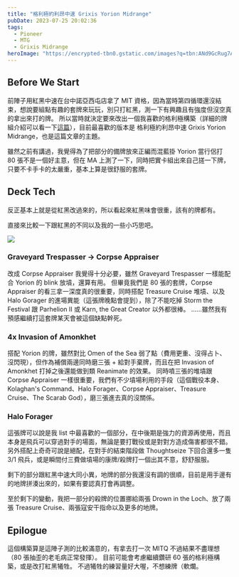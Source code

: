 ```yaml
---
title: "格利極約利昂中速 Grixis Yorion Midrange"
pubDate: 2023-07-25 20:02:36
tags:
  - Pioneer
  - MTG
  - Grixis Midrange
heroImage: "https://encrypted-tbn0.gstatic.com/images?q=tbn:ANd9GcRug7AdKg_PEZ9QaK8pwE2dU5b--SC3XgUntg&s"
---
```


## Before We Start

前陣子用紅黑中速在台中諾亞西屯店拿了 MIT 資格，因為當時第四循環還沒結束，想說要組點有趣的套牌來玩玩，別只打紅黑，測一下有興趣且有強度但沒空真的拿出來打的牌。
所以當時就決定要來改出一個我喜歡的格利極構築（詳細的牌組介紹可以看一下[這篇](https://miohitokiri5474.github.io/game/Grixis-Midrange-Testing/)），目前最喜歡的版本是 格利極約利昂中速 Grixis Yorion Midrange，也是這篇文章的主題。

雖然之前有講過，我覺得為了把部分的備牌放來正編而混藍掛 Yorion 當行侶打 80 張不是一個好主意，但在 MA 上測了一下，同時把實卡組出來自己搓一下牌，只要不卡手卡的太嚴重，基本上算是很舒服的套牌。

## Deck Tech

反正基本上就是從紅黑改過來的，所以看起來紅黑味會很重，該有的牌都有。

直接來比較一下跟紅黑的不同以及我的一些小巧思吧。

![](/Grixis-Yorion/decklist.png)

### Graveyard Trespasser -> Corpse Appraiser

改成 Corpse Appraiser 我覺得十分必要，雖然 Graveyard Trespasser 一樣能配合 Yorion 的 blink 放墳，還算有用。
但畢竟我們是 80 張的套牌，Corpse Appraiser 的看三拿一深度真的很重要，同時搭配 Treasure Cruise 堆墳、以及 Halo Gorager 的進場異能（這張牌晚點會提到），除了不能吃掉 Storm the Festival 跟 Parhelion II 或 Karn, the Great Creator 以外都很棒。
......雖然我有預感繼續打這套牌某天會被這個缺點幹死。

### 4x Invasion of Amonkhet

搭配 Yorion 的牌，雖然對比 Omen of the Sea 弱了點（費用更重、沒得占卜、沒閃現），但作為補償兩邊同時磨三張 + 給對手棄牌，而且在把 Invasion of Amonkhet 打掉之後還能做到類 Reanimate 的效果。
同時噴三張的堆墳跟 Corpse Appraiser 一樣很重要，我們有不少墳場利用的手段（這個戰役本身、Kolaghan's Command、Halo Forager、Corpse Appraiser、Treasure Cruise、The Scarab God），磨三張進去真的沒關係。

### Halo Forager

這張牌可以說是我 list 中最喜歡的一個部分，在中後期是強力的資源再使用，而且本身是飛兵可以穿過對手的場面，無論是要打戰役或是對對方造成傷害都很不錯。
另外搭配上奇奇可說是絕配，在對手的結束階段做 Thoughtseize 下回合還多一隻 3/1 飛兵，或是瞬間付三費做墳場的康牌/殺牌打一個出其不意，舒舒服服。

剩下的部分跟紅黑中速大同小異，地牌的部分我還沒有調的很順，目前是用手邊有的地牌拼湊出來的，如果有要認真打會再調整。

至於剩下的變動，我把一部分的殺牌的位置挪給兩張 Drown in the Loch、放了兩張 Treasure Cruise、兩張寇安干指命以及更多的地牌。

## Epilogue

這個構築算是這陣子測的比較滿意的，有拿去打一次 MITQ 不過結果不盡理想（80 張抽歪的老毛病正常發揮）。
目前可能會考慮繼續鑽研 60 張的格利極構築，或是改打紅黑犧牲。
不過犧牲的練習量好大喔，不想練牌（軟爛。
